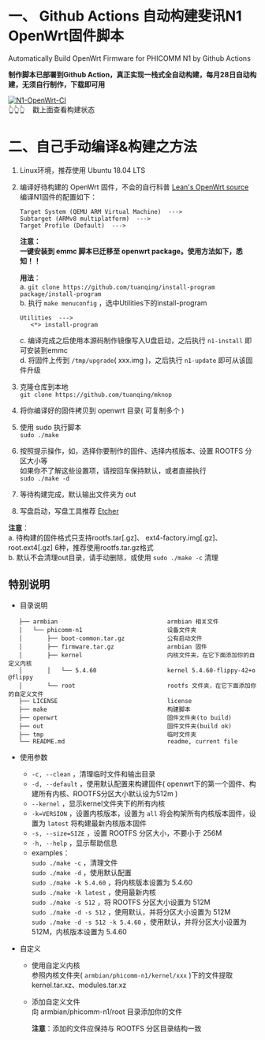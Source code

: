 # 一、 Github Actions 自动构建斐讯N1 OpenWrt固件脚本  
Automatically Build OpenWrt Firmware for PHICOMM N1 by Github Actions

**制作脚本已部署到Github Action，真正实现一栈式全自动构建，每月28日自动构建，无须自行制作，下载即可用**

[![N1-OpenWrt-CI](https://github.com/tuanqing/mknop/workflows/N1-OpenWrt-CI/badge.svg?branch=master)](https://github.com/tuanqing/mknop/actions)  
 👆👆👆&nbsp; &nbsp; 戳上面查看构建状态



# 二、自己手动编译&构建之方法

1. Linux环境，推荐使用 Ubuntu 18.04 LTS
2. 编译好待构建的 OpenWrt 固件，不会的自行科普 [Lean's OpenWrt source](https://github.com/coolsnowwolf/lede "Lean's OpenWrt source")  
   编译N1固件的配置如下：
   ``` 
   Target System (QEMU ARM Virtual Machine)  --->
   Subtarget (ARMv8 multiplatform)  --->
   Target Profile (Default)  --->
   ```

   **注意：  
   一键安装到 emmc 脚本已迁移至 openwrt package。使用方法如下，悉知！！**

   **用法**：  
   a. `git clone https://github.com/tuanqing/install-program package/install-program`  
   b. 执行 `make menuconfig` ，选中Utilities下的install-program
      ``` 
      Utilities  --->  
         <*> install-program
      ```
   c. 编译完成之后使用本源码制作镜像写入U盘启动，之后执行 `n1-install` 即可安装到emmc  
   d. 将固件上传到 `/tmp/upgrade`( xxx.img )，之后执行 `n1-update` 即可从该固件升级

3. 克隆仓库到本地  
   `git clone https://github.com/tuanqing/mknop` 
4. 将你编译好的固件拷贝到 openwrt 目录( 可复制多个 )
5. 使用 sudo 执行脚本  
   `sudo ./make` 
6. 按照提示操作，如，选择你要制作的固件、选择内核版本、设置 ROOTFS 分区大小等  
   如果你不了解这些设置项，请按回车保持默认，或者直接执行  
   `sudo ./make -d` 
7. 等待构建完成，默认输出文件夹为 out
8. 写盘启动，写盘工具推荐 [Etcher](https://www.balena.io/etcher/)

**注意**：  
  a. 待构建的固件格式只支持rootfs.tar[.gz]、 ext4-factory.img[.gz]、root.ext4[.gz] 6种，推荐使用rootfs.tar.gz格式  
  b. 默认不会清理out目录，请手动删除，或使用 `sudo ./make -c` 清理



## 特别说明

* 目录说明
``` 
   ├── armbian                               armbian 相关文件
   │   └── phicomm-n1                        设备文件夹
   │       ├── boot-common.tar.gz            公有启动文件
   │       ├── firmware.tar.gz               armbian 固件
   │       ├── kernel                        内核文件夹，在它下面添加你的自定义内核
   │       │   └── 5.4.60                    kernel 5.4.60-flippy-42+o @flippy
   │       └── root                          rootfs 文件夹，在它下面添加你的自定义文件
   ├── LICENSE                               license
   ├── make                                  构建脚本
   ├── openwrt                               固件文件夹(to build)
   ├── out                                   固件文件夹(build ok)
   ├── tmp                                   临时文件夹
   └── README.md                             readme, current file
```

* 使用参数
   * `-c, --clean` ，清理临时文件和输出目录
   * `-d, --default` ，使用默认配置来构建固件( openwrt下的第一个固件、构建所有内核、ROOTFS分区大小默认设为512m )
   * `--kernel` ，显示kernel文件夹下的所有内核
   * `-k=VERSION` ，设置内核版本，设置为 `all` 将会构架所有内核版本固件，设置为 `latest` 将构建最新内核版本固件
   * `-s, --size=SIZE` ，设置 ROOTFS 分区大小，不要小于 256M
   * `-h, --help` ，显示帮助信息
   * examples：  
      `sudo ./make -c` ，清理文件  
      `sudo ./make -d` ，使用默认配置  
      `sudo ./make -k 5.4.60` ，将内核版本设置为 5.4.60  
      `sudo ./make -k latest` ，使用最新内核  
      `sudo ./make -s 512` ，将 ROOTFS 分区大小设置为 512M  
      `sudo ./make -d -s 512` ，使用默认，并将分区大小设置为 512M  
      `sudo ./make -d -s 512 -k 5.4.60` ，使用默认，并将分区大小设置为 512M，内核版本设置为 5.4.60

* 自定义
   * 使用自定义内核  
     参照内核文件夹( `armbian/phicomm-n1/kernel/xxx` )下的文件提取 kernel.tar.xz、modules.tar.xz

   * 添加自定义文件  
      向 armbian/phicomm-n1/root 目录添加你的文件

      **注意**：添加的文件应保持与 ROOTFS 分区目录结构一致

